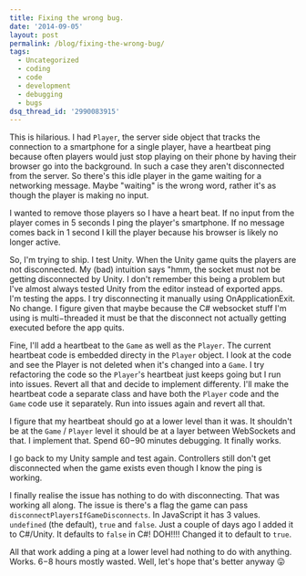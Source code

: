 ```yaml
---
title: Fixing the wrong bug.
date: '2014-09-05'
layout: post
permalink: /blog/fixing-the-wrong-bug/
tags:
  - Uncategorized
  - coding
  - code
  - development
  - debugging
  - bugs
dsq_thread_id: '2990083915'
---
```

This is hilarious. I had `Player`, the server side object that tracks the connection to a smartphone for a
single player, have a heartbeat ping because often players would just stop
playing on their phone by having their browser go into the background. In such
a case they aren't disconnected from the server. So there's this idle player in
the game waiting for a networking message. Maybe "waiting" is the wrong word,
rather it's as though the player is making no input.

I wanted to remove those players so I have a heart beat. If no input from the
player comes in 5 seconds I ping the player's smartphone. If no message comes
back in 1 second I kill the player because his browser is likely no longer
active.

So, I'm trying to ship. I test Unity. When the Unity game quits the players are
not disconnected. My (bad) intuition says "hmm, the socket must not be getting
disconnected by Unity. I don't remember this being a problem but I've almost
always tested Unity from the editor instead of exported apps. I'm testing the
apps. I try disconnecting it manually using OnApplicationExit. No change. I
figure given that maybe because the C&num; websocket stuff I'm using is
multi&minus;threaded it must be that the disconnect not actually getting
executed before the app quits.

Fine, I'll add a heartbeat to the `Game` as well as the `Player`. The current heartbeat code is embedded directy in the `Player` object. I look at the code and see the Player is not deleted when it's changed
into a `Game`. I try refactoring the code so the `Player`'s heartbeat just keeps going but I run into issues. Revert all that and decide
to implement differenty. I'll make the heartbeat code a separate class and have
both the `Player` code and the `Game` code use it separately. Run into issues again and revert all that.

I figure that my heartbeat should go at a lower level than it was. It shouldn't
be at the `Game` / `Player` level it should be at a layer between WebSockets and that. I implement that.
Spend 60&minus;90 minutes debugging. It finally works.

I go back to my Unity sample and test again. Controllers still don't get
disconnected when the game exists even though I know the ping is working.

I finally realise the issue has nothing to do with disconnecting. That was
working all along. The issue is there's a flag the game can pass `disconnectPlayersIfGameDisconnects`. In JavaScript it has 3 values. `undefined` (the default), `true` and `false`. Just a couple of days ago I added it to C&num;/Unity. It defaults to `false` in C&num;! DOH!!!! Changed it to default to `true`.

All that work adding a ping at a lower level had nothing to do with anything.
Works. 6&minus;8 hours mostly wasted. Well, let's hope that's better anyway
&#128539;